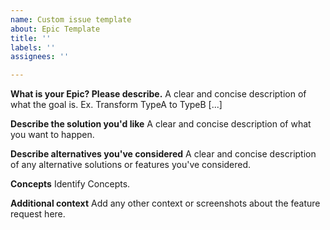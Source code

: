 ```yaml
---
name: Custom issue template
about: Epic Template
title: ''
labels: ''
assignees: ''

---
```


**What is your Epic? Please describe.**
A clear and concise description of what the goal is. Ex. Transform TypeA to TypeB [...]

**Describe the solution you'd like**
A clear and concise description of what you want to happen.

**Describe alternatives you've considered**
A clear and concise description of any alternative solutions or features you've considered.

**Concepts** 
Identify Concepts.

**Additional context**
Add any other context or screenshots about the feature request here.
